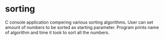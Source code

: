 # sorting
C console application compering various sorting algorithms. 
User can set amount of numbers to be sorted as starting parameter. 
Program prints name of algorithm and time it took to sort all the numbers.
